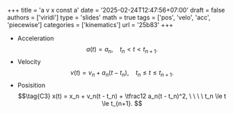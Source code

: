 +++
title = 'a v x const a'
date = '2025-02-24T12:47:56+07:00'
draft = false
authors = ['viridi']
type = 'slides'
math = true
tags = ['pos', 'velo', 'acc', 'piecewise']
categories = ['kinematics']
url = '25b83'
+++

+ Acceleration
$$\tag{C1}
a(t) = a_n, \ \ \ \ t_n < t < t_{n+1}.
$$
+ Velocity
$$\tag{C2}
v(t) = v_n + a_n(t - t_n), \ \ \ \ t_n \le t \le t_{n+1}.
$$
+ Posisition
$$\tag{C3}
x(t) = x_n + v_n(t - t_n) + \tfrac12 a_n(t - t_n)^2, \ \ \ \ t_n \le t \le t_{n+1}.
$$
